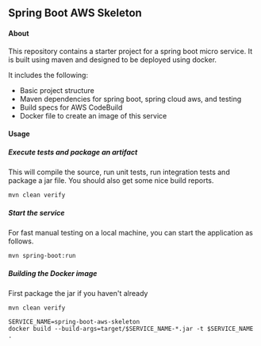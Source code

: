 ## Spring Boot AWS Skeleton

#### About
This repository contains a starter project for a spring boot micro service.
It is built using maven and designed to be deployed using docker.

It includes the following:
* Basic project structure 
* Maven dependencies for spring boot, spring cloud aws, and testing
* Build specs for AWS CodeBuild
* Docker file to create an image of this service

#### Usage

##### Execute tests and package an artifact
This will compile the source, run unit tests, run integration tests and package a jar file.
You should also get some nice build reports.
```
mvn clean verify
```

##### Start the service
For fast manual testing on a local machine, you can start the application as follows.
```
mvn spring-boot:run
```

##### Building the Docker image
First package the jar if you haven't already
```
mvn clean verify
```

```
SERVICE_NAME=spring-boot-aws-skeleton
docker build --build-args=target/$SERVICE_NAME-*.jar -t $SERVICE_NAME .
```
